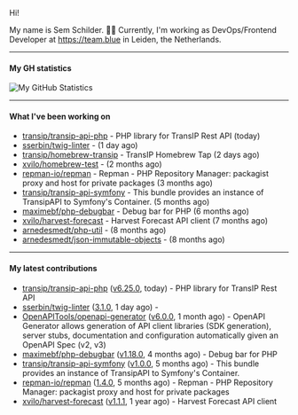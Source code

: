 Hi!

My name is Sem Schilder. 👋🏻 Currently, I'm working as DevOps/Frontend Developer at https://team.blue in Leiden, the Netherlands.

---

#### My GH statistics

![My GitHub Statistics](https://github-readme-stats.vercel.app/api?username=xvilo&show_icons=true&count_private=true&hide_title=true)

---

#### What I've been working on

- [transip/transip-api-php](https://github.com/transip/transip-api-php) - PHP library for TransIP Rest API (today)
- [sserbin/twig-linter](https://github.com/sserbin/twig-linter) -  (1 day ago)
- [transip/homebrew-transip](https://github.com/transip/homebrew-transip) - TransIP Homebrew Tap (2 days ago)
- [xvilo/homebrew-test](https://github.com/xvilo/homebrew-test) -  (2 months ago)
- [repman-io/repman](https://github.com/repman-io/repman) - Repman - PHP Repository Manager: packagist proxy and host for private packages  (3 months ago)
- [transip/transip-api-symfony](https://github.com/transip/transip-api-symfony) - This bundle provides an instance of TransipAPI to Symfony&#39;s Container. (5 months ago)
- [maximebf/php-debugbar](https://github.com/maximebf/php-debugbar) - Debug bar for PHP (6 months ago)
- [xvilo/harvest-forecast](https://github.com/xvilo/harvest-forecast) - Harvest Forecast API client (7 months ago)
- [arnedesmedt/php-util](https://github.com/arnedesmedt/php-util) -  (8 months ago)
- [arnedesmedt/json-immutable-objects](https://github.com/arnedesmedt/json-immutable-objects) -  (8 months ago)

---

#### My latest contributions

- [transip/transip-api-php](https://github.com/transip/transip-api-php) ([v6.25.0](https://github.com/transip/transip-api-php/releases/tag/v6.25.0), today) - PHP library for TransIP Rest API
- [sserbin/twig-linter](https://github.com/sserbin/twig-linter) ([3.1.0](https://github.com/sserbin/twig-linter/releases/tag/3.1.0), 1 day ago) - 
- [OpenAPITools/openapi-generator](https://github.com/OpenAPITools/openapi-generator) ([v6.0.0](https://github.com/OpenAPITools/openapi-generator/releases/tag/v6.0.0), 1 month ago) - OpenAPI Generator allows generation of API client libraries (SDK generation), server stubs, documentation and configuration automatically given an OpenAPI Spec (v2, v3)
- [maximebf/php-debugbar](https://github.com/maximebf/php-debugbar) ([v1.18.0](https://github.com/maximebf/php-debugbar/releases/tag/v1.18.0), 4 months ago) - Debug bar for PHP
- [transip/transip-api-symfony](https://github.com/transip/transip-api-symfony) ([v1.0.0](https://github.com/transip/transip-api-symfony/releases/tag/v1.0.0), 5 months ago) - This bundle provides an instance of TransipAPI to Symfony&#39;s Container.
- [repman-io/repman](https://github.com/repman-io/repman) ([1.4.0](https://github.com/repman-io/repman/releases/tag/1.4.0), 5 months ago) - Repman - PHP Repository Manager: packagist proxy and host for private packages 
- [xvilo/harvest-forecast](https://github.com/xvilo/harvest-forecast) ([v1.1.1](https://github.com/xvilo/harvest-forecast/releases/tag/v1.1.1), 1 year ago) - Harvest Forecast API client
